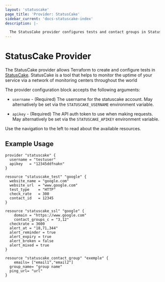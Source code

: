 ```yaml
---
layout: 'statuscake'
page_title: 'Provider: StatusCake'
sidebar_current: 'docs-statuscake-index'
description: |-

  The StatusCake provider configures tests and contact groups in StatusCake.
---
```


# StatusCake Provider

The StatusCake provider allows Terraform to create and configure tests in [StatusCake](https://www.statuscake.com/). StatusCake is a tool that helps to
monitor the uptime of your service via a network of monitoring centers throughout the world

The provider configuration block accepts the following arguments:

- `username` - (Required) The username for the statuscake account. May alternatively be set via the
  `STATUSCAKE_USERNAME` environment variable.

- `apikey` - (Required) The API auth token to use when making requests. May alternatively
  be set via the `STATUSCAKE_APIKEY` environment variable.

Use the navigation to the left to read about the available resources.

## Example Usage

```hcl
provider "statuscake" {
  username = "testuser"
  apikey   = "12345ddfnakn"
}

resource "statuscake_test" "google" {
  website_name = "google.com"
  website_url  = "www.google.com"
  test_type    = "HTTP"
  check_rate   = 300
  contact_id   = 12345
}

resource "statuscake_ssl" "google" {
	domain = "https://www.google.com"
	contact_groups_c = "3,12"
  checkrate = 3600
  alert_at = "18,71,344"
  alert_reminder = true
  alert_expiry = true
  alert_broken = false
  alert_mixed = true
}

resource "statuscake_contact_group" "exemple" {
	emails= ["email1","email2"]
  group_name= "group name"
  ping_url= "url"
}

```

